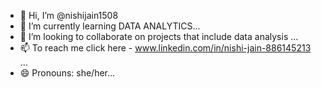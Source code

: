 - 👋 Hi, I’m @nishijain1508
- 🌱 I’m currently learning DATA ANALYTICS...
- 💞️ I’m looking to collaborate on projects that include data analysis ...
- 📫 To reach me click here - www.linkedin.com/in/nishi-jain-886145213 ...
- 😄 Pronouns: she/her...

<!---
nishijain1508/nishijain1508 is a ✨ special ✨ repository because its `README.md` (this file) appears on your GitHub profile.
You can click the Preview link to take a look at your changes.
--->
